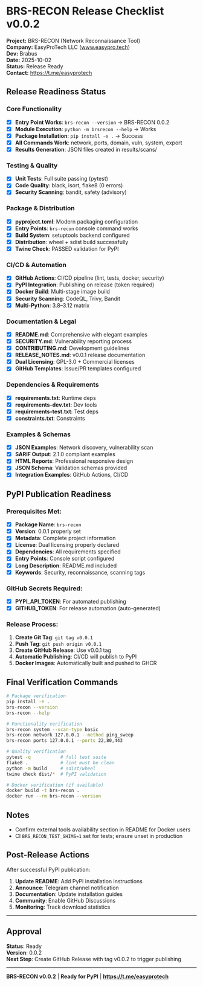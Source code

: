 <!--
Project: BRS-RECON (Network Reconnaissance Tool)
Company: EasyProTech LLC (www.easypro.tech)
Dev: Brabus
Date: 2025-09-16 (UTC)
Status: Modified
Telegram: https://t.me/easyprotech
-->

# BRS-RECON Release Checklist v0.0.2

**Project:** BRS-RECON (Network Reconnaissance Tool)  
**Company:** EasyProTech LLC (www.easypro.tech)  
**Dev:** Brabus  
**Date:** 2025-10-02  
**Status:** Release Ready  
**Contact:** https://t.me/easyprotech

## Release Readiness Status

### Core Functionality
- [x] **Entry Point Works**: `brs-recon --version` → BRS-RECON 0.0.2
- [x] **Module Execution**: `python -m brsrecon --help` → Works
- [x] **Package Installation**: `pip install -e .` → Success
- [x] **All Commands Work**: network, ports, domain, vuln, system, export
- [x] **Results Generation**: JSON files created in results/scans/

### Testing & Quality
- [x] **Unit Tests**: Full suite passing (pytest)
- [x] **Code Quality**: black, isort, flake8 (0 errors)
- [x] **Security Scanning**: bandit, safety (advisory)

### Package & Distribution
- [x] **pyproject.toml**: Modern packaging configuration
- [x] **Entry Points**: `brs-recon` console command works
- [x] **Build System**: setuptools backend configured
- [x] **Distribution**: wheel + sdist build successfully
- [x] **Twine Check**: PASSED validation for PyPI

### CI/CD & Automation
- [x] **GitHub Actions**: CI/CD pipeline (lint, tests, docker, security)
- [x] **PyPI Integration**: Publishing on release (token required)
- [x] **Docker Build**: Multi-stage image build
- [x] **Security Scanning**: CodeQL, Trivy, Bandit
- [x] **Multi-Python**: 3.8–3.12 matrix

### Documentation & Legal
- [x] **README.md**: Comprehensive with elegant examples
- [x] **SECURITY.md**: Vulnerability reporting process
- [x] **CONTRIBUTING.md**: Development guidelines
- [x] **RELEASE_NOTES.md**: v0.0.1 release documentation
- [x] **Dual Licensing**: GPL-3.0 + Commercial licenses
- [x] **GitHub Templates**: Issue/PR templates configured

### Dependencies & Requirements
- [x] **requirements.txt**: Runtime deps
- [x] **requirements-dev.txt**: Dev tools
- [x] **requirements-test.txt**: Test deps
- [x] **constraints.txt**: Constraints

### Examples & Schemas
- [x] **JSON Examples**: Network discovery, vulnerability scan
- [x] **SARIF Output**: 2.1.0 compliant examples
- [x] **HTML Reports**: Professional responsive design
- [x] **JSON Schema**: Validation schemas provided
- [x] **Integration Examples**: GitHub Actions, CI/CD

## PyPI Publication Readiness

### Prerequisites Met:
- [x] **Package Name**: `brs-recon`
- [x] **Version**: 0.0.1 properly set
- [x] **Metadata**: Complete project information
- [x] **License**: Dual licensing properly declared
- [x] **Dependencies**: All requirements specified
- [x] **Entry Points**: Console script configured
- [x] **Long Description**: README.md included
- [x] **Keywords**: Security, reconnaissance, scanning tags

### GitHub Secrets Required:
- [x] **PYPI_API_TOKEN**: For automated publishing
- [x] **GITHUB_TOKEN**: For release automation (auto-generated)

### Release Process:
1. **Create Git Tag**: `git tag v0.0.1`
2. **Push Tag**: `git push origin v0.0.1`
3. **Create GitHub Release**: Use v0.0.1 tag
4. **Automatic Publishing**: CI/CD will publish to PyPI
5. **Docker Images**: Automatically built and pushed to GHCR

## Final Verification Commands

```bash
# Package verification
pip install -e .
brs-recon --version
brs-recon --help

# Functionality verification
brs-recon system --scan-type basic
brs-recon network 127.0.0.1 --method ping_sweep
brs-recon ports 127.0.0.1 --ports 22,80,443

# Quality verification
pytest -q           # full test suite
flake8 .            # lint must be clean
python -m build     # sdist/wheel
twine check dist/*  # PyPI validation

# Docker verification (if available)
docker build -t brs-recon .
docker run --rm brs-recon --version
```

## Notes

- Confirm external tools availability section in README for Docker users
- CI `BRS_RECON_TEST_SHIMS=1` set for tests; ensure unset in production

## Post-Release Actions

After successful PyPI publication:

1. **Update README**: Add PyPI installation instructions
2. **Announce**: Telegram channel notification
3. **Documentation**: Update installation guides
4. **Community**: Enable GitHub Discussions
5. **Monitoring**: Track download statistics

---

## Approval

**Status**: Ready  
**Version**: 0.0.2  
**Next Step**: Create GitHub Release with tag v0.0.2 to trigger publishing

---

**BRS-RECON v0.0.2** | **Ready for PyPI** | **https://t.me/easyprotech**
